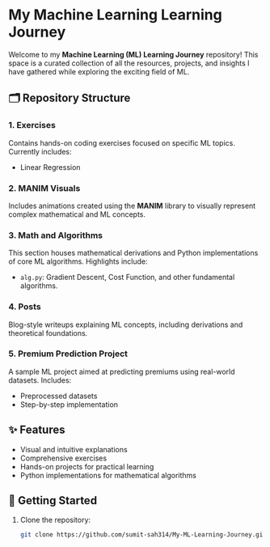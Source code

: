 # My Machine Learning Learning Journey

Welcome to my **Machine Learning (ML) Learning Journey** repository! This space is a curated collection of all the resources, projects, and insights I have gathered while exploring the exciting field of ML.

## 🗂️ Repository Structure

### 1. **Exercises**
Contains hands-on coding exercises focused on specific ML topics. Currently includes:
- Linear Regression

### 2. **MANIM Visuals**
Includes animations created using the **MANIM** library to visually represent complex mathematical and ML concepts.

### 3. **Math and Algorithms**
This section houses mathematical derivations and Python implementations of core ML algorithms. Highlights include:
- `alg.py`: Gradient Descent, Cost Function, and other fundamental algorithms.

### 4. **Posts**
Blog-style writeups explaining ML concepts, including derivations and theoretical foundations.

### 5. **Premium Prediction Project**
A sample ML project aimed at predicting premiums using real-world datasets. Includes:
- Preprocessed datasets
- Step-by-step implementation

## ✨ Features
- Visual and intuitive explanations
- Comprehensive exercises
- Hands-on projects for practical learning
- Python implementations for mathematical algorithms

## 🚀 Getting Started
1. Clone the repository:
   ```bash
   git clone https://github.com/sumit-sah314/My-ML-Learning-Journey.git
